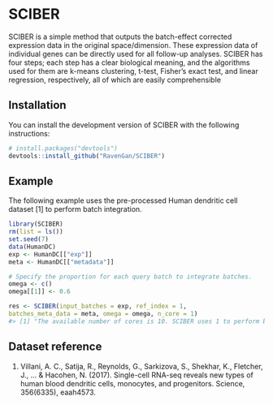 
<!-- README.md is generated from README.Rmd. Please edit that file -->

# SCIBER

<!-- badges: start -->
<!-- badges: end -->

SCIBER is a simple method that outputs the batch-effect corrected
expression data in the original space/dimension. These expression data
of individual genes can be directly used for all follow-up analyses.
SCIBER has four steps; each step has a clear biological meaning, and the
algorithms used for them are k-means clustering, t-test, Fisher’s exact
test, and linear regression, respectively, all of which are easily
comprehensible

## Installation

You can install the development version of SCIBER with the following
instructions:

``` r
# install.packages("devtools")
devtools::install_github("RavenGan/SCIBER")
```

## Example

The following example uses the pre-processed Human dendritic cell
dataset \[1\] to perform batch integration.

``` r
library(SCIBER)
rm(list = ls())
set.seed(7)
data(HumanDC)
exp <- HumanDC[["exp"]]
meta <- HumanDC[["metadata"]]

# Specify the proportion for each query batch to integrate batches.
omega <- c()
omega[[1]] <- 0.6

res <- SCIBER(input_batches = exp, ref_index = 1,
batches_meta_data = meta, omega = omega, n_core = 1)
#> [1] "The available number of cores is 10. SCIBER uses 1 to perform batch effect removal."
```

## Dataset reference

1.  Villani, A. C., Satija, R., Reynolds, G., Sarkizova, S., Shekhar,
    K., Fletcher, J., … & Hacohen, N. (2017). Single-cell RNA-seq
    reveals new types of human blood dendritic cells, monocytes, and
    progenitors. Science, 356(6335), eaah4573.

<!-- What is special about using `README.Rmd` instead of just `README.md`? You can include R chunks like so: -->
<!-- ```{r cars} -->
<!-- summary(cars) -->
<!-- ``` -->
<!-- You'll still need to render `README.Rmd` regularly, to keep `README.md` up-to-date. `devtools::build_readme()` is handy for this. You could also use GitHub Actions to re-render `README.Rmd` every time you push. An example workflow can be found here: <https://github.com/r-lib/actions/tree/v1/examples>. -->
<!-- You can also embed plots, for example: -->
<!-- ```{r pressure, echo = FALSE} -->
<!-- plot(pressure) -->
<!-- ``` -->
<!-- In that case, don't forget to commit and push the resulting figure files, so they display on GitHub and CRAN. -->
